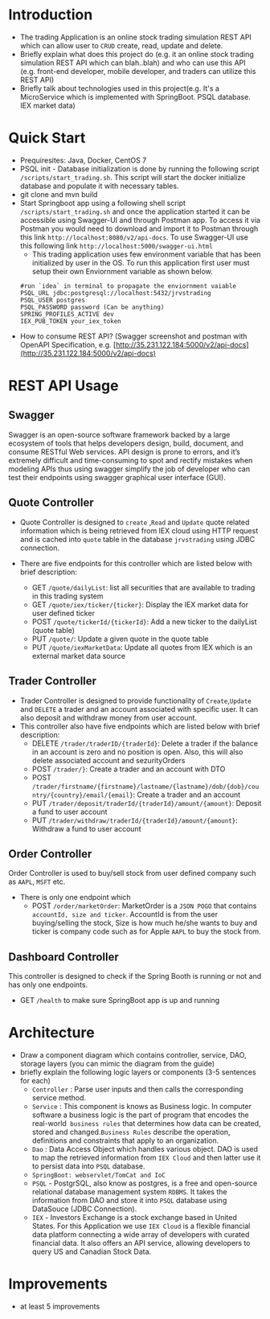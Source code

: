# Introduction  
- The trading Application is an online stock trading simulation REST API which can allow user to `CRUD` create, read, update and delete.
- Briefly explain what does this project do (e.g. it an online stock trading simulation REST API which can blah..blah) and who can use this API (e.g. front-end developer, mobile developer, and traders can utilize this REST API)  
- Briefly talk about technologies used in this project(e.g. It's a MicroService which is implemented with SpringBoot. PSQL database. IEX market data)  
  
# Quick Start  
- Prequiresites: Java, Docker, CentOS 7  
- PSQL init - Database initialization is done by running the following script `/scripts/start_trading.sh`. This script will start the docker initialize database and populate it with necessary tables.
- git clone and mvn build  
- Start Springboot app using a following shell script  `/scripts/start_trading.sh` and once the application started it can be accessible using Swagger-UI and through Postman app. To access it via Postman you would need to download and import it to Postman through this link `http://localhost:8080/v2/api-docs`. To use Swagger-UI use this following link `http://localhost:5000/swagger-ui.html`
  - This trading application uses few environment variable that has been initialized by user in the OS. To run this application first user must setup their own Enviornment variable as shown below.
  ```add enviornment variable to ~/.bash_profile
  #run `idea` in terminal to propagate the enviornment vaiable
  PSQL_URL jdbc:postgresql://localhost:5432/jrvstrading
  PSQL_USER postgres
  PSQL_PASSWORD password (Can be anything)
  SPRING_PROFILES_ACTIVE dev
  IEX_PUB_TOKEN your_iex_token
  ```
- How to consume REST API? (Swagger screenshot and postman with OpenAPI Specification, e.g. [http://35.231.122.184:5000/v2/api-docs](http://35.231.122.184:5000/v2/api-docs)  
  
# REST API Usage  
## Swagger  
Swagger is an open-source software framework backed by a large ecosystem of tools that helps developers design, build, document, and consume RESTful Web services. API design is prone to errors, and it’s extremely difficult and time-consuming to spot and rectify mistakes when modeling APIs thus using swagger simplify the job of developer who can test their endpoints using swagger graphical user interface (GUI).
 
## Quote Controller  
- Quote Controller is designed to `create` ,`Read` and `Update` quote  related information which is being retrieved from IEX cloud using HTTP request and is cached into `quote` table in the database `jrvstrading`  using JDBC connection.

- There are five endpoints for this controller which are listed below with brief description:
  - GET `/quote/dailyList`: list all securities that are available to trading in this trading system
  - GET `/quote/iex/ticker/{ticker}`: Display the IEX market data for user defined ticker
  - POST `/quote/tickerId/{tickerId}`: Add a new ticker to the dailyList (quote table)
  - PUT `/quote/`: Update a given quote in the quote table
  - PUT `/quote/iexMarketData`: Update all quotes from IEX which is an external market data source  
## Trader Controller  
- Trader Controller is designed to provide functionality  of `Create`,`Update` and `DELETE` a trader and an account associated with specific user. It can also deposit and withdraw money from user account.
- This controller also have five endpoints which are listed below with brief description:
	- DELETE `/trader/traderID/{traderId}`: Delete a trader if the balance in an account is zero and no position is open. Also, this will also delete associated account and sezurityOrders
  - POST `/trader/}`: Create a trader and an account with DTO
  -   POST `/trader/firstname/{firstname}/lastname/{lastname}/dob/{dob}/country/{country}/email/{email}`: Create a trader and an account
  - PUT `/trader/deposit/traderId/{traderId}/amount/{amount}`: Deposit a fund to user account
  - PUT `/trader/withdraw/traderId/{traderId}/amount/{amount}`: Withdraw a fund to user account
## Order Controller  
Order Controller is used to buy/sell stock from user defined company such as `AAPL`, `MSFT` etc.  
- There is only one endpoint which   
  - POST `/order/marketOrder`:  MarketOrder is a `JSON POGO` that contains `accountId, size and ticker`. AccountId is from the user buying/selling the stock, Size is how much he/she wants to buy and ticker is company code such as for Apple `AAPL` to buy the stock from.
## Dashboard Controller
This controller is designed to check if the Spring Booth is running or not and has only one endpoints.
- GET `/health` to make sure SpringBoot app is up and running  

  
# Architecture  
- Draw a component diagram which contains controller, service, DAO, storage layers (you can mimic the diagram from the guide)  
- briefly explain the following logic layers or components (3-5 sentences for each)  
  - `Controller` : Parse user inputs and then calls the corresponding service method.
  - `Service` : This component is knows as Business logic. In computer software a business logic is the part of program that encodes the real-world` business rules` that determines how data can be created, stored and changed.`Business Rules` describe the operation, definitions and constraints that apply to an organization.
  - `Dao` : Data Access Object which handles various object. DAO is used to map the retrieved information from `IEX Cloud` and then latter use it to persist data into `PSQL` database. 
  - `SpringBoot: webservlet/TomCat and IoC`  
  - `PSQL` - PostgrSQL, also know as postgres, is a free and open-source relational database management system `RDBMS`. It takes the information from DAO and store it into `PSQL` database using DataSouce (JDBC Connection). 
  - `IEX`  - Investors  Exchange is a stock exchange based in United States. For this Application we use `IEX Cloud` is a flexible financial data platform connecting a wide array of developers with curated financial data. It also offers an API service, allowing developers to query US and Canadian Stock Data. 
  
# Improvements  
- at least 5 improvements
<!--stackedit_data:
eyJoaXN0b3J5IjpbMTcwOTMwMTc0NywtMTA4OTI4ODE3NCwtMT
k1ODg5MzYzMSwxNTE0MDE5MjQ4LDE2OTQ4MTEyNDIsOTM1OTMx
NTY1LDE0OTY1NzAzMjgsLTE4MzE3NjQ3MjEsLTg1ODkyNTE4Ni
wtMTE2MTkxMTc2LDYwMTAzNzYxOCwtMTk5NjQwMzE5MCwtMTg5
NDY2OTc2NCwtMTAzODk2NTI5NiwtMTgzNTY3MjA3MCw4NTA2Nj
M5NTAsLTMwNTgyMjAzMiwxNzgwMjk4OTE0LDIwNDQwODQxLC0x
OTAxMjI4OTg3XX0=
-->